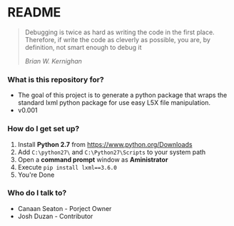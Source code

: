 # README #

> Debugging is twice as hard as writing the code in the first place. Therefore, if write the code as cleverly as possible, you are, by definition, not smart enough to debug it
>
> *Brian W. Kernighan*

### What is this repository for? ###

* The goal of this project is to generate a python package that wraps the standard lxml python package for use easy L5X file manipulation.
* v0.001

### How do I get set up? ###

1. Install **Python 2.7** from https://www.python.org/Downloads
2. Add `C:\python27\` and `C:\Python27\Scripts` to your system path
3. Open a **command prompt** window as **Aministrator**
4. Execute `pip install lxml==3.6.0`
5. You're Done

### Who do I talk to? ###

* Canaan Seaton - Porject Owner
* Josh Duzan    - Contributor
